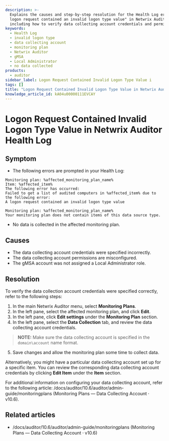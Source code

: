 ```yaml
---
description: >-
  Explains the causes and step-by-step resolution for the Health Log error "A
  logon request contained an invalid logon type value" in Netwrix Auditor,
  including how to verify data collecting account credentials and permissions.
keywords:
  - Health Log
  - invalid logon type
  - data collecting account
  - monitoring plan
  - Netwrix Auditor
  - gMSA
  - Local Administrator
  - no data collected
products:
  - auditor
sidebar_label: Logon Request Contained Invalid Logon Type Value i
tags: []
title: "Logon Request Contained Invalid Logon Type Value in Netwrix Auditor Health Log"
knowledge_article_id: kA04u00000111EVCAY
---
```


# Logon Request Contained Invalid Logon Type Value in Netwrix Auditor Health Log

## Symptom

- The following errors are prompted in your Health Log:

```text
Monitoring plan: %affected_monitoring_plan_name%
Item: %affected_item%
The following error has occurred:
Failed to get a list of audited computers in %affected_item% due to the following error:
A logon request contained an invalid logon type value
```

```text
Monitoring plan: %affected_monitoring_plan_name%
Your monitoring plan does not contain items of this data source type.
```

- No data is collected in the affected monitoring plan.

## Causes

- The data collecting account credentials were specified incorrectly.
- The data collecting account permissions are misconfigured.
- The gMSA account was not assigned a Local Administrator role.

## Resolution

To verify the data collection account credentials were specified correctly, refer to the following steps:

1. In the main Netwrix Auditor menu, select **Monitoring Plans**.
2. In the left pane, select the affected monitoring plan, and click **Edit**.
3. In the left pane, click **Edit settings** under the **Monitoring Plan** section.
4. In the left pane, select the **Data Collection** tab, and review the data collecting account credentials.

> **NOTE:** Make sure the data collecting account is specified in the `domain\account` name format.

5. Save changes and allow the monitoring plan some time to collect data.

Alternatively, you might have a particular data collecting account set up for a specific item. You can review the corresponding data collecting account credentials by clicking **Edit Item** under the **Item** section.

For additional information on configuring your data collecting account, refer to the following article: /docs/auditor/10.6/auditor/admin-guide/monitoringplans (Monitoring Plans — Data Collecting Account ⸱ v10.6).

## Related articles

- /docs/auditor/10.6/auditor/admin-guide/monitoringplans (Monitoring Plans — Data Collecting Account ⸱ v10.6)
